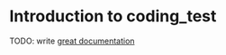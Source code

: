 # Introduction to coding_test

TODO: write [great documentation](http://jacobian.org/writing/what-to-write/)

